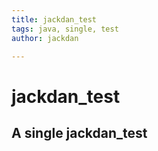```yaml
---
title: jackdan_test
tags: java, single, test
author: jackdan

---
```

# jackdan_test
## A single jackdan_test